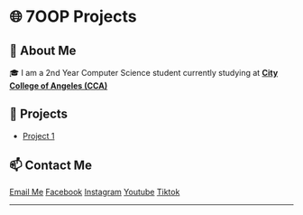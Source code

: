 # 🌐 7OOP Projects

## 📖 About Me
🎓 I am a 2nd Year Computer Science student currently studying at [**City College of Angeles (CCA)**](https://www.facebook.com/CityCollegeOfAngeles)

## 🚀 Projects
- [Project 1]()

## 📫 Contact Me
[Email Me](mailto:dbuccat24-0032@cca.edu.ph)
[Facebook](https://www.facebook.com/danielrobbuccat/)
[Instagram](https://www.instagram.com/danielrobbuccat/)
[Youtube](https://youtube.com/@DanroTheGamer) 
[Tiktok](https://www.tiktok.com/@danielrobertbuccat)

---

